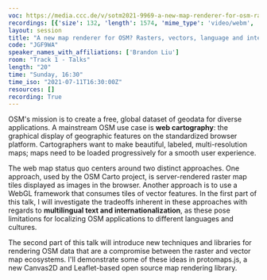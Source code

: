 ```yaml
---
voc: https://media.ccc.de/v/sotm2021-9969-a-new-map-renderer-for-osm-rasters-vectors-language-and-internationalization
recordings: [{'size': 132, 'length': 1574, 'mime_type': 'video/webm', 'language': 'eng', 'filename': 'sotm2021-9969-eng-A_new_map_renderer_for_OSM_Rasters_vectors_language_and_internationalization_webm-hd.webm', 'state': 'new', 'folder': 'webm-hd', 'high_quality': True, 'width': 1920, 'height': 1080, 'updated_at': '2021-10-31T01:29:38.850+02:00', 'recording_url': 'https://cdn.media.ccc.de/events/sotm/2021/webm-hd/sotm2021-9969-eng-A_new_map_renderer_for_OSM_Rasters_vectors_language_and_internationalization_webm-hd.webm', 'url': 'https://api.media.ccc.de/public/recordings/55473', 'event_url': 'https://api.media.ccc.de/public/events/9f6c1315-0754-5346-8fc4-7b5f2b97b66e', 'conference_url': 'https://api.media.ccc.de/public/conferences/sotm2021'}, {'size': 24, 'length': 1574, 'mime_type': 'audio/mpeg', 'language': 'eng', 'filename': 'sotm2021-9969-eng-A_new_map_renderer_for_OSM_Rasters_vectors_language_and_internationalization_mp3.mp3', 'state': 'new', 'folder': 'mp3', 'high_quality': False, 'width': 0, 'height': 0, 'updated_at': '2021-10-31T00:57:34.827+02:00', 'recording_url': 'https://cdn.media.ccc.de/events/sotm/2021/mp3/sotm2021-9969-eng-A_new_map_renderer_for_OSM_Rasters_vectors_language_and_internationalization_mp3.mp3', 'url': 'https://api.media.ccc.de/public/recordings/55472', 'event_url': 'https://api.media.ccc.de/public/events/9f6c1315-0754-5346-8fc4-7b5f2b97b66e', 'conference_url': 'https://api.media.ccc.de/public/conferences/sotm2021'}, {'size': 62, 'length': 1574, 'mime_type': 'video/webm', 'language': 'eng', 'filename': 'sotm2021-9969-eng-A_new_map_renderer_for_OSM_Rasters_vectors_language_and_internationalization_webm-sd.webm', 'state': 'new', 'folder': 'webm-sd', 'high_quality': False, 'width': 720, 'height': 576, 'updated_at': '2021-10-31T00:41:35.492+02:00', 'recording_url': 'https://cdn.media.ccc.de/events/sotm/2021/webm-sd/sotm2021-9969-eng-A_new_map_renderer_for_OSM_Rasters_vectors_language_and_internationalization_webm-sd.webm', 'url': 'https://api.media.ccc.de/public/recordings/55470', 'event_url': 'https://api.media.ccc.de/public/events/9f6c1315-0754-5346-8fc4-7b5f2b97b66e', 'conference_url': 'https://api.media.ccc.de/public/conferences/sotm2021'}, {'size': 49, 'length': 1574, 'mime_type': 'video/mp4', 'language': 'eng', 'filename': 'sotm2021-9969-eng-A_new_map_renderer_for_OSM_Rasters_vectors_language_and_internationalization_sd.mp4', 'state': 'new', 'folder': 'h264-sd', 'high_quality': False, 'width': 720, 'height': 576, 'updated_at': '2021-10-31T00:21:35.919+02:00', 'recording_url': 'https://cdn.media.ccc.de/events/sotm/2021/h264-sd/sotm2021-9969-eng-A_new_map_renderer_for_OSM_Rasters_vectors_language_and_internationalization_sd.mp4', 'url': 'https://api.media.ccc.de/public/recordings/55469', 'event_url': 'https://api.media.ccc.de/public/events/9f6c1315-0754-5346-8fc4-7b5f2b97b66e', 'conference_url': 'https://api.media.ccc.de/public/conferences/sotm2021'}, {'size': 132, 'length': 1574, 'mime_type': 'video/mp4', 'language': 'eng', 'filename': 'sotm2021-9969-eng-A_new_map_renderer_for_OSM_Rasters_vectors_language_and_internationalization_hd.mp4', 'state': 'new', 'folder': 'h264-hd', 'high_quality': True, 'width': 1920, 'height': 1080, 'updated_at': '2021-10-30T22:39:55.166+02:00', 'recording_url': 'https://cdn.media.ccc.de/events/sotm/2021/h264-hd/sotm2021-9969-eng-A_new_map_renderer_for_OSM_Rasters_vectors_language_and_internationalization_hd.mp4', 'url': 'https://api.media.ccc.de/public/recordings/55454', 'event_url': 'https://api.media.ccc.de/public/events/9f6c1315-0754-5346-8fc4-7b5f2b97b66e', 'conference_url': 'https://api.media.ccc.de/public/conferences/sotm2021'}]
layout: session
title: "A new map renderer for OSM? Rasters, vectors, language and internationalization"
code: "JGF9WA"
speaker_names_with_affiliations: ['Brandon Liu']
room: "Track 1 - Talks"
length: "20"
time: "Sunday, 16:30"
time_iso: "2021-07-11T16:30:00Z"
resources: []
recording: True
---
```

OSM's mission is to create a free, global dataset of geodata for diverse applications. A mainstream OSM use case is **web cartography**: the graphical display of geographic features on the standardized browser platform. Cartographers want to make beautiful, labeled, multi-resolution maps; maps need to be loaded progressively for a smooth user experience. 

The web map status quo centers around two distinct approaches. One approach, used by the OSM Carto project, is server-rendered raster map tiles displayed as images in the browser. Another approach is to use a WebGL framework that consumes tiles of vector features. In the first part of this talk, I will investigate the tradeoffs inherent in these approaches with regards to **multilingual text and internationalization**, as these pose limitations for localizing OSM applications to different languages and cultures. 

The second part of this talk will introduce new techniques and libraries for rendering OSM data that are a compromise between the raster and vector map ecosystems. I'll demonstrate some of these ideas in protomaps.js, a new Canvas2D and Leaflet-based open source map rendering library.
